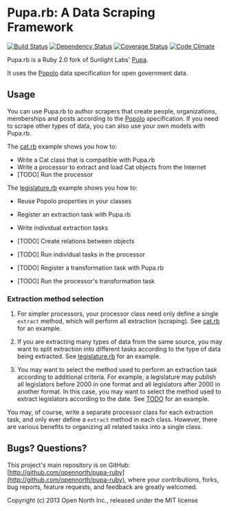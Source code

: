 # Pupa.rb: A Data Scraping Framework

[![Build Status](https://secure.travis-ci.org/opennorth/pupa-ruby.png)](http://travis-ci.org/opennorth/pupa-ruby)
[![Dependency Status](https://gemnasium.com/opennorth/pupa-ruby.png)](https://gemnasium.com/opennorth/pupa-ruby)
[![Coverage Status](https://coveralls.io/repos/opennorth/pupa-ruby/badge.png?branch=master)](https://coveralls.io/r/opennorth/pupa-ruby)
[![Code Climate](https://codeclimate.com/github/opennorth/pupa-ruby.png)](https://codeclimate.com/github/opennorth/pupa-ruby)

Pupa.rb is a Ruby 2.0 fork of Sunlight Labs' [Pupa](https://github.com/opencivicdata/pupa).

It uses the [Popolo](http://popoloproject.com/) data specification for open government data.

## Usage

You can use Pupa.rb to author scrapers that create people, organizations, memberships and posts according to the [Popolo](http://popoloproject.com/) specification. If you need to scrape other types of data, you can also use your own models with Pupa.rb.

The [cat.rb](http://opennorth.github.io/pupa-ruby/docs/cat.html) example shows you how to:

* Write a Cat class that is compatible with Pupa.rb
* Write a processor to extract and load Cat objects from the Internet
* [TODO] Run the processor

The [legislature.rb](http://opennorth.github.io/pupa-ruby/docs/legislature.html) example shows you how to:

* Reuse Popolo properties in your classes
* Register an extraction task with Pupa.rb
* Write individual extraction tasks
* [TODO] Create relations between objects
* [TODO] Run individual tasks in the processor

* [TODO] Register a transformation task with Pupa.rb
* [TODO] Run the processor's transformation task

### Extraction method selection

1.  For simpler processors, your processor class need only define a single `extract` method, which will perform all extraction (scraping). See [cat.rb](http://opennorth.github.io/pupa-ruby/docs/cat.html) for an example.

1.  If you are extracting many types of data from the same source, you may want to split extraction into different tasks according to the type of data being extracted. See [legislature.rb](http://opennorth.github.io/pupa-ruby/docs/legislature.html) for an example.

1.  You may want to select the method used to perform an extraction task according to additional criteria. For example, a legislature may publish all legislators before 2000 in one format and all legislators after 2000 in another format. In this case, you may want to select the method used to extract legislators according to the date. See [TODO](http://opennorth.github.io/pupa-ruby/docs/TODO.html) for an example.

You may, of course, write a separate processor class for each extraction task, and only ever define a `extract` method in each class. However, there are various benefits to organizing all related tasks into a single class.

## Bugs? Questions?

This project's main repository is on GitHub: [http://github.com/opennorth/pupa-ruby](http://github.com/opennorth/pupa-ruby), where your contributions, forks, bug reports, feature requests, and feedback are greatly welcomed.

Copyright (c) 2013 Open North Inc., released under the MIT license
